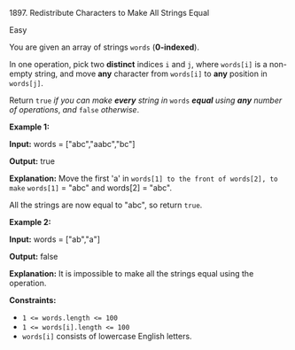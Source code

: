 1897\. Redistribute Characters to Make All Strings Equal

Easy

You are given an array of strings `words` (**0-indexed**).

In one operation, pick two **distinct** indices `i` and `j`, where `words[i]` is a non-empty string, and move **any** character from `words[i]` to **any** position in `words[j]`.

Return `true` _if you can make **every** string in_ `words` _**equal** using **any** number of operations_, _and_ `false` _otherwise_.

**Example 1:**

**Input:** words = ["abc","aabc","bc"]

**Output:** true

**Explanation:** Move the first 'a' in `words[1] to the front of words[2], to make` `words[1]` = "abc" and words[2] = "abc".

All the strings are now equal to "abc", so return `true`.

**Example 2:**

**Input:** words = ["ab","a"]

**Output:** false

**Explanation:** It is impossible to make all the strings equal using the operation.

**Constraints:**

*   `1 <= words.length <= 100`
*   `1 <= words[i].length <= 100`
*   `words[i]` consists of lowercase English letters.